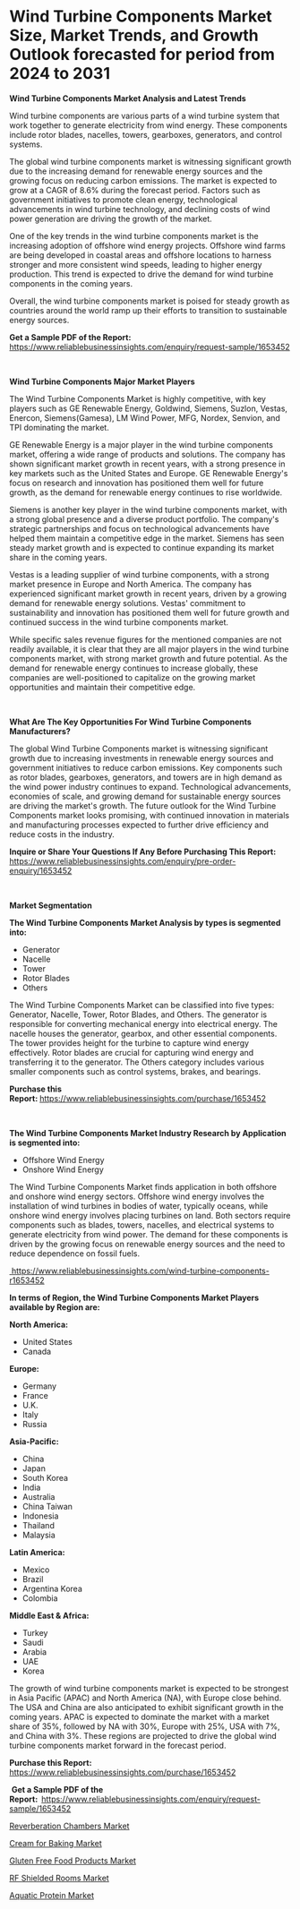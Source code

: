 <p><h1>Wind Turbine Components Market Size, Market Trends, and Growth Outlook forecasted for period from 2024 to 2031</h1></p><p><strong>Wind Turbine Components Market Analysis and Latest Trends</strong></p>
<p><p>Wind turbine components are various parts of a wind turbine system that work together to generate electricity from wind energy. These components include rotor blades, nacelles, towers, gearboxes, generators, and control systems.</p><p>The global wind turbine components market is witnessing significant growth due to the increasing demand for renewable energy sources and the growing focus on reducing carbon emissions. The market is expected to grow at a CAGR of 8.6% during the forecast period. Factors such as government initiatives to promote clean energy, technological advancements in wind turbine technology, and declining costs of wind power generation are driving the growth of the market.</p><p>One of the key trends in the wind turbine components market is the increasing adoption of offshore wind energy projects. Offshore wind farms are being developed in coastal areas and offshore locations to harness stronger and more consistent wind speeds, leading to higher energy production. This trend is expected to drive the demand for wind turbine components in the coming years.</p><p>Overall, the wind turbine components market is poised for steady growth as countries around the world ramp up their efforts to transition to sustainable energy sources.</p></p>
<p><strong>Get a Sample PDF of the Report:&nbsp;</strong> <a href="https://www.reliablebusinessinsights.com/enquiry/request-sample/1653452">https://www.reliablebusinessinsights.com/enquiry/request-sample/1653452</a></p>
<p>&nbsp;</p>
<p><strong>Wind Turbine Components Major Market Players</strong></p>
<p><p>The Wind Turbine Components Market is highly competitive, with key players such as GE Renewable Energy, Goldwind, Siemens, Suzlon, Vestas, Enercon, Siemens(Gamesa), LM Wind Power, MFG, Nordex, Senvion, and TPI dominating the market. </p><p>GE Renewable Energy is a major player in the wind turbine components market, offering a wide range of products and solutions. The company has shown significant market growth in recent years, with a strong presence in key markets such as the United States and Europe. GE Renewable Energy's focus on research and innovation has positioned them well for future growth, as the demand for renewable energy continues to rise worldwide.</p><p>Siemens is another key player in the wind turbine components market, with a strong global presence and a diverse product portfolio. The company's strategic partnerships and focus on technological advancements have helped them maintain a competitive edge in the market. Siemens has seen steady market growth and is expected to continue expanding its market share in the coming years.</p><p>Vestas is a leading supplier of wind turbine components, with a strong market presence in Europe and North America. The company has experienced significant market growth in recent years, driven by a growing demand for renewable energy solutions. Vestas' commitment to sustainability and innovation has positioned them well for future growth and continued success in the wind turbine components market.</p><p>While specific sales revenue figures for the mentioned companies are not readily available, it is clear that they are all major players in the wind turbine components market, with strong market growth and future potential. As the demand for renewable energy continues to increase globally, these companies are well-positioned to capitalize on the growing market opportunities and maintain their competitive edge.</p></p>
<p>&nbsp;</p>
<p><strong>What Are The Key Opportunities For Wind Turbine Components Manufacturers?</strong></p>
<p><p>The global Wind Turbine Components market is witnessing significant growth due to increasing investments in renewable energy sources and government initiatives to reduce carbon emissions. Key components such as rotor blades, gearboxes, generators, and towers are in high demand as the wind power industry continues to expand. Technological advancements, economies of scale, and growing demand for sustainable energy sources are driving the market's growth. The future outlook for the Wind Turbine Components market looks promising, with continued innovation in materials and manufacturing processes expected to further drive efficiency and reduce costs in the industry.</p></p>
<p><strong>Inquire or Share Your Questions If Any Before Purchasing This Report:</strong> <a href="https://www.reliablebusinessinsights.com/enquiry/pre-order-enquiry/1653452">https://www.reliablebusinessinsights.com/enquiry/pre-order-enquiry/1653452</a></p>
<p>&nbsp;</p>
<p><strong>Market Segmentation</strong></p>
<p><strong>The Wind Turbine Components Market Analysis by types is segmented into:</strong></p>
<p><ul><li>Generator</li><li>Nacelle</li><li>Tower</li><li>Rotor Blades</li><li>Others</li></ul></p>
<p><p>The Wind Turbine Components Market can be classified into five types: Generator, Nacelle, Tower, Rotor Blades, and Others. The generator is responsible for converting mechanical energy into electrical energy. The nacelle houses the generator, gearbox, and other essential components. The tower provides height for the turbine to capture wind energy effectively. Rotor blades are crucial for capturing wind energy and transferring it to the generator. The Others category includes various smaller components such as control systems, brakes, and bearings.</p></p>
<p><strong>Purchase this Report:&nbsp;</strong><a href="https://www.reliablebusinessinsights.com/purchase/1653452">https://www.reliablebusinessinsights.com/purchase/1653452</a></p>
<p>&nbsp;</p>
<p><strong>The Wind Turbine Components Market Industry Research by Application is segmented into:</strong></p>
<p><ul><li>Offshore Wind Energy</li><li>Onshore Wind Energy</li></ul></p>
<p><p>The Wind Turbine Components Market finds application in both offshore and onshore wind energy sectors. Offshore wind energy involves the installation of wind turbines in bodies of water, typically oceans, while onshore wind energy involves placing turbines on land. Both sectors require components such as blades, towers, nacelles, and electrical systems to generate electricity from wind power. The demand for these components is driven by the growing focus on renewable energy sources and the need to reduce dependence on fossil fuels.</p></p>
<p><a href="https://www.reliablebusinessinsights.com/wind-turbine-components-r1653452">&nbsp;https://www.reliablebusinessinsights.com/wind-turbine-components-r1653452</a></p>
<p><strong>In terms of Region, the Wind Turbine Components Market Players available by Region are:</strong></p>
<p>
    <p> <strong> North America: </strong>
        <ul>
            <li>United States</li>
            <li>Canada</li>
        </ul>
        </p> 
    <p> <strong> Europe: </strong>
        <ul>
            <li>Germany</li>
            <li>France</li>
            <li>U.K.</li>
            <li>Italy</li>
            <li>Russia</li>
        </ul>
        </p> 
    <p> <strong> Asia-Pacific: </strong>
        <ul>
            <li>China</li>
            <li>Japan</li>
            <li>South Korea</li>
            <li>India</li>
            <li>Australia</li>
            <li>China Taiwan</li>
            <li>Indonesia</li>
            <li>Thailand</li>
            <li>Malaysia</li>
        </ul>
        </p> 
    <p> <strong> Latin America: </strong>
        <ul>
            <li>Mexico</li>
            <li>Brazil</li>
            <li>Argentina Korea</li>
            <li>Colombia</li>
        </ul>
        </p> 
    <p> <strong> Middle East & Africa: </strong>
        <ul>
            <li>Turkey</li>
            <li>Saudi</li>
            <li>Arabia</li>
            <li>UAE</li>
            <li>Korea</li>
        </ul>
    </p>
    </p>
<p><p>The growth of wind turbine components market is expected to be strongest in Asia Pacific (APAC) and North America (NA), with Europe close behind. The USA and China are also anticipated to exhibit significant growth in the coming years. APAC is expected to dominate the market with a market share of 35%, followed by NA with 30%, Europe with 25%, USA with 7%, and China with 3%. These regions are projected to drive the global wind turbine components market forward in the forecast period.</p></p>
<p><strong>Purchase this Report: </strong><a href="https://www.reliablebusinessinsights.com/purchase/1653452">https://www.reliablebusinessinsights.com/purchase/1653452</a></p>
<p>&nbsp;<strong>Get a Sample PDF of the Report:&nbsp;&nbsp;</strong><a href="https://www.reliablebusinessinsights.com/enquiry/request-sample/1653452">https://www.reliablebusinessinsights.com/enquiry/request-sample/1653452</a></p>
<p><strong></strong></p>
<p><p><a href="https://github.com/ksleyeze/Market-Research-Report-List-1/blob/main/reverberation-chambers-market.md">Reverberation Chambers Market</a></p><p><a href="https://medium.com/@alyciaebert/exploring-cream-for-baking-market-dynamics-global-trends-and-future-growth-prospects-2024-2031-e266d7fbd159">Cream for Baking Market</a></p><p><a href="https://medium.com/@holtman5974/global-gluten-free-food-products-market-status-2024-2031-and-forecast-by-region-product-end-c63c2c6b74f0">Gluten Free Food Products Market</a></p><p><a href="https://github.com/dylanObrien626/Market-Research-Report-List-1/blob/main/rf-shielded-rooms-market.md">RF Shielded Rooms Market</a></p><p><a href="https://medium.com/@bradleyills65767/global-aquatic-protein-market-status-2024-2031-and-forecast-by-region-product-end-use-a4ec7e540973">Aquatic Protein Market</a></p></p>